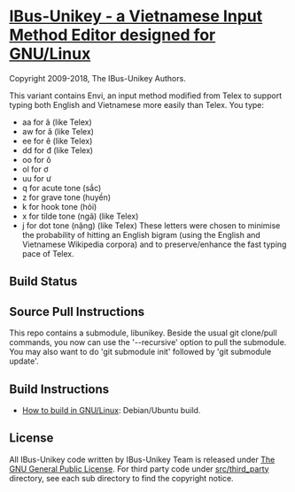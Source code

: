 
[IBus-Unikey - a Vietnamese Input Method Editor designed for GNU/Linux](https://github.com/ibus-unikey/ibus-unikey)
===============

Copyright 2009-2018, The IBus-Unikey Authors.

This variant contains Envi, an input method modified from Telex to support typing both English and Vietnamese more easily than Telex. You type:
* aa for â (like Telex)
* aw for ă (like Telex)
* ee for ê (like Telex)
* dd for đ (like Telex)
* oo for ô
* ol for ơ
* uu for ư
* q for acute tone (sắc)
* z for grave tone (huyền)
* k for hook tone (hỏi)
* x for tilde tone (ngã) (like Telex)
* j for dot tone (nặng) (like Telex)
These letters were chosen to minimise the probability of hitting an English bigram (using the English and Vietnamese Wikipedia corpora) and to preserve/enhance the fast typing pace of Telex.

Build Status
------------

Source Pull Instructions
------------------------

This repo contains a submodule, libunikey. Beside the usual git clone/pull commands, you now can use the '--recursive' option to pull the submodule. You may also want to do 'git submodule init' followed by 'git submodule update'.


Build Instructions
------------------

* [How to build in GNU/Linux](docs/build_unikey_in_linux.md): Debian/Ubuntu build.

License
-------

All IBus-Unikey code written by IBus-Unikey Team is released under
[The GNU General Public License](https://opensource.org/licenses/gpl-3.0).
For third party code under [src/third_party](src/third_party) directory,
see each sub directory to find the copyright notice.